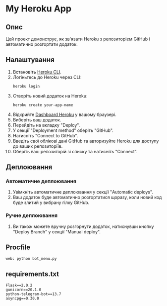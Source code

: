 # My Heroku App

## Опис

Цей проект демонструє, як зв'язати Heroku з репозиторієм GitHub і автоматично розгортати додаток.

## Налаштування

1. Встановіть [Heroku CLI](https://devcenter.heroku.com/articles/heroku-cli).
2. Логіньтесь до Heroku через CLI:
   ```bash
   heroku login
   ```
3. Створіть новий додаток на Heroku:
   ```bash
   heroku create your-app-name
   ```
4. Відкрийте [Dashboard Heroku](https://dashboard.heroku.com/apps) у вашому браузері.
5. Виберіть ваш додаток.
6. Перейдіть на вкладку "Deploy".
7. У секції "Deployment method" оберіть "GitHub".
8. Натисніть "Connect to GitHub".
9. Введіть свої облікові дані GitHub та авторизуйте Heroku для доступу до ваших репозиторіїв.
10. Оберіть ваш репозиторій зі списку та натисніть "Connect".

## Деплоювання

### Автоматичне деплоювання

1. Увімкніть автоматичне деплоювання у секції "Automatic deploys".
2. Ваш додаток буде автоматично розгортатися щоразу, коли новий код буде злитий у вибрану гілку GitHub.

### Ручне деплоювання

1. Ви також можете вручну розгорнути додаток, натиснувши кнопку "Deploy Branch" у секції "Manual deploy".

## Procfile

```plaintext
web: python bot_menu.py
```

## requirements.txt

```plaintext
Flask==2.0.2
gunicorn==20.1.0
python-telegram-bot==13.7
asyncpg==0.30.0
```
